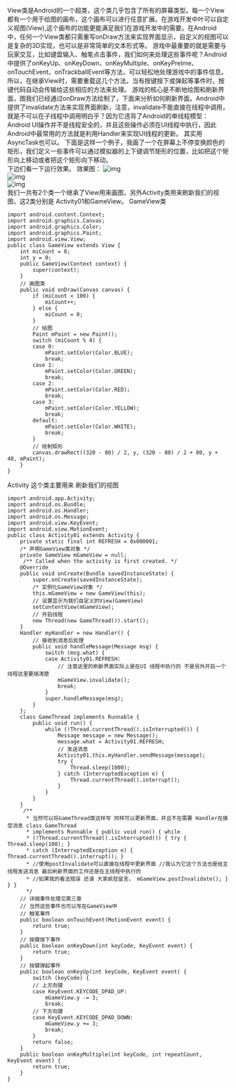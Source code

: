View类是Android的一个超类，这个类几乎包含了所有的屏幕类型。每一个View都有一个用于绘图的画布，这个画布可以进行任意扩展。在游戏开发中叶可以自定义视图(View),这个画布的功能更能满足我们在游戏开发中的需要。在Android中，任何一个View类都只需重写onDraw方法来实现界面显示，自定义的视图可以是复杂的3D实现，也可以是非常简单的文本形式等。 
游戏中最重要的就是需要与玩家交互，比如键盘输入、触笔点击事件，我们如何来处理这些事件呢？Android中提供了onKeyUp、onKeyDown、onKeyMultiple、onKeyPreIme、onTouchEvent、onTrackballEvent等方法，可以轻松地处理游戏中的事件信息。所以，在继承View时，需要重载这几个方法，当有按键按下或弹起等事件时，按键代码自动会传输给这些相应的方法来处理。 
游戏的核心是不断地绘图和刷新界面，图我们已经通过onDraw方法绘制了，下面来分析如何刷新界面。Android中提供了invalidate方法来实现界面刷新，注意，invalidate不能直接在线程中调用，就是不可以在子线程中调用明白乎？因为它违背了Android的单线程模型：Android UI操作并不是线程安全的，并且这些操作必须在UI线程中执行，因此Android中最常用的方法就是利用Handler来实现UI线程的更新。 其实用AsyncTask也可以。 
下面是这样一个例子，我画了一个在屏幕上不停变换颜色的矩形，我们定义一些事件可以通过模拟器的上下键调节矩形的位置，比如把这个矩形向上移动或者把这个矩形向下移动。  
下边们看一下运行效果。 
效果图：
![img](P)  
![img](P)  
![img](P)  
我们一共有2个类一个继承了View用来画图，另外Activity类用来刷新我们的视图，这2类分别是 Activity01和GameView。 
GameView类
```  
import android.content.Context;
import android.graphics.Canvas;
import android.graphics.Color;
import android.graphics.Paint;
import android.view.View;
public class GameView extends View {
	int miCount = 0;
	int y = 0;
	public GameView(Context context) {
		super(context);
	}
	// 画图类
	public void onDraw(Canvas canvas) {
		if (miCount < 100) {
			miCount++;
		} else {
			miCount = 0;
		}
		// 绘图
		Paint mPaint = new Paint();
		switch (miCount % 4) {
		case 0:
			mPaint.setColor(Color.BLUE);
			break;
		case 1:
			mPaint.setColor(Color.GREEN);
			break;
		case 2:
			mPaint.setColor(Color.RED);
			break;
		case 3:
			mPaint.setColor(Color.YELLOW);
			break;
		default:
			mPaint.setColor(Color.WHITE);
			break;
		}
		// 绘制矩形
		canvas.drawRect((320 - 80) / 2, y, (320 - 80) / 2 + 80, y + 40, mPaint);
	}
}
```
Activity  这个类主要用来 刷新我们的视图 
```  
import android.app.Activity;
import android.os.Bundle;
import android.os.Handler;
import android.os.Message;
import android.view.KeyEvent;
import android.view.MotionEvent;
public class Activity01 extends Activity {
	private static final int REFRESH = 0x000001;
	/* 声明GameView类对象 */
	private GameView mGameView = null;
	 /** Called when the activity is first created. */
	@Override
	public void onCreate(Bundle savedInstanceState) {
		super.onCreate(savedInstanceState);
		/* 实例化GameView对象 */
		this.mGameView = new GameView(this);
		// 设置显示为我们自定义的View(GameView)
		setContentView(mGameView);
		// 开启线程
		new Thread(new GameThread()).start();
	}
	Handler myHandler = new Handler() {
		// 接收到消息后处理
		public void handleMessage(Message msg) {
			switch (msg.what) {
			case Activity01.REFRESH:
				// 注意这里的刷新界面实际上是在UI 线程中执行的 不是另外开启一个线程这里要搞清楚
				mGameView.invalidate();
				break;
			}
			super.handleMessage(msg);
		}
	};
	class GameThread implements Runnable {
		public void run() {
			while (!Thread.currentThread().isInterrupted()) {
				Message message = new Message();
				message.what = Activity01.REFRESH;
				// 发送消息
				Activity01.this.myHandler.sendMessage(message);
				try {
					Thread.sleep(1000);
				} catch (InterruptedException e) {
					Thread.currentThread().interrupt();
				}
			}
		}
	}
	 /**
	  * 当然可以将GameThread类这样写 同样可以更新界面，并且不在需要 Handler在接受消息 class GameThread
	  * implements Runnable { public void run() { while
	  * (!Thread.currentThread().isInterrupted()) { try { Thread.sleep(100); }
	  * catch (InterruptedException e) { Thread.currentThread().interrupt(); }
	  * //使用postInvalidate可以直接在线程中更新界面 //我认为它这个方法也是给主线程发送消息 最后刷新界面的工作还是在主线程中执行的
	  * //如果我的看法错误 还请 大家疯狂留言。 mGameView.postInvalidate(); } } }
	  */
	// 详细事件处理见第三章
	// 当然这些事件也可以写在GameView中
	// 触笔事件
	public boolean onTouchEvent(MotionEvent event) {
		return true;
	}
	// 按键按下事件
	public boolean onKeyDown(int keyCode, KeyEvent event) {
		return true;
	}
	// 按键弹起事件
	public boolean onKeyUp(int keyCode, KeyEvent event) {
		switch (keyCode) {
		// 上方向键
		case KeyEvent.KEYCODE_DPAD_UP:
			mGameView.y -= 3;
			break;
		// 下方向键
		case KeyEvent.KEYCODE_DPAD_DOWN:
			mGameView.y += 3;
			break;
		}
		return false;
	}
	public boolean onKeyMultiple(int keyCode, int repeatCount, KeyEvent event) {
		return true;
	}
}
```